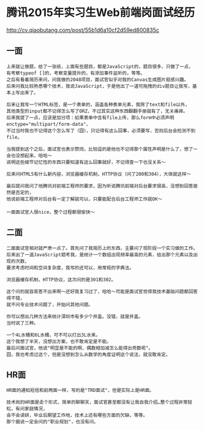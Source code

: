 # 腾讯2015年实习生Web前端岗面试经历
http://cv.qiaobutang.com/post/55b1d6a10cf2d59ed800835c

## 一面

    上来就让做题，给了一张纸，上面有些题目，都是JavaScript的，题目很多，只做了一点，
    有考察typeof []的，考察变量提升的，有添加事件监听的，等等。
    之后有看着简历来问，问我做的2048项目，面试官似乎对我的Canvas生成图片挺感兴趣。
    后来问我比较熟悉哪个技术，我说JavaScript，于是他出了一道可拖拽的div题目让我写，基本上写出来了。
    
    后来让我写一个HTML标签，是一个表单的，涵盖各种表单元素，我除了text和file以外，
    其他类型的input都不记得怎么写了ORZ，不过其实这种东西翻翻手册就有了，无关痛痒。
    后来我提了一点，应该是加分项：如果表单中含有file上传，那么form中必须声明enctype="multipart/form-data"，
    不过当时我也不记得这个怎么写了（囧），只记得有这么回事，必须要写，否则后台会检测不到file。
    
    当我提到这个之后，面试官也表示赞同，比较逗的是他也不记得那个属性声明是什么了，想了一会也没想起来，哈哈～
    说明这些细节记忆性的东西只要知道有这么回事就好，不记得查一下也没关系～
    
    后来问HTML5有什么新内容，浏览器缓存机制，HTTP协议（问了200和304），大体就这样～
    
    最后提问我问了他腾讯对前端工程师的要求，因为听说腾讯前端对后台要求很高，没想到回答居然是否定的，
    他说前端工程师对后台有一定了解就可以，只要能配合后台工程师工作就OK～
    　　
    一面面试官人很nice，整个过程都很愉快～

## 二面

    二面面试官相对就严肃一点了。首先问了我简历上的东西，主要问了现阶段一个实习做的工作。
    后来出了一道JavaScript题考我，是统计一个数组出现频率最高的元素，给出那个元素以及出现的次数，
    要求考虑时间和空间复杂度，我写的还可以，用常规的字典法。
    
    浏览器缓存机制，HTTP协议，这次问的是301和302。
    
    这个问的就容易答不出来啊～还好我复习过了，哈哈～可能是面试官觉得我技术基础问题都回答得不错，
    就不问专业技术问题了，开始问其他问题。
    
    你可以想出几种方法来统计深圳市有多少个井盖。没错，就是井盖。
    当时说了三种。
    
    一个4L水桶和6L水桶，可不可以打出3L水来。
    这个我想了半天，没想出方案，也不敢肯定是不能。
    最后问面试官，他说"明显是不能的啊，偶数相加减怎么能得出奇数呢"。
    囧，我也考虑过这个，但是没想到怎么从数学的角度证明这个说法，就没敢肯定。

## HR面

    HR面的通知短信和前两面一样，写的是"TRD面试"，但是实际上是HR面。
    
    技术岗的HR面是走个形式，简单的聊聊天，面试官甚至都没有让我自我介绍…整个过程非常轻松，有问家庭情况，
    会不会读研，毕业后期望工作地，技术上还有哪些方面的欠缺，等等。
    那个据说一定会问的"职业规划"，也没有问。

